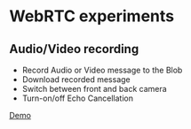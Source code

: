 # WebRTC experiments

## Audio/Video recording
- Record Audio or Video message to the Blob
- Download recorded message
- Switch between front and back camera
- Turn-on/off Echo Cancellation

[Demo](https://sonufrienko.github.io/webrtc/recording/client/)